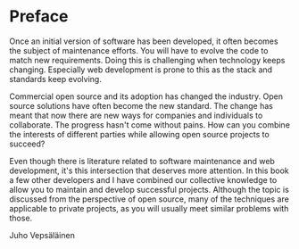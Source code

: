 # Preface

Once an initial version of software has been developed, it often becomes the subject of maintenance efforts. You will have to evolve the code to match new requirements. Doing this is challenging when technology keeps changing. Especially web development is prone to this as the stack and standards keep evolving.

Commercial open source and its adoption has changed the industry. Open source solutions have often become the new standard. The change has meant that now there are new ways for companies and individuals to collaborate. The progress hasn't come without pains. How can you combine the interests of different parties while allowing open source projects to succeed?

Even though there is literature related to software maintenance and web development, it's this intersection that deserves more attention. In this book a few other developers and I have combined our collective knowledge to allow you to maintain and develop successful projects. Although the topic is discussed from the perspective of open source, many of the techniques are applicable to private projects, as you will usually meet similar problems with those.

Juho Vepsäläinen
